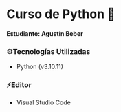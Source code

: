 # Curso de Python 🐍
#### Estudiante: Agustín Beber

### ⚙Tecnologías Utilizadas
- Python (v3.10.11)

### ⚡Editor
- Visual Studio Code
